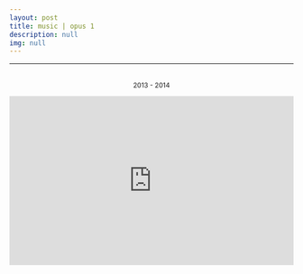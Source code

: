 ```yaml
---
layout: post
title: music | opus 1
description: null
img: null
---
```


***

<br/>

<center><sup>2013 - 2014</p></sup>

<!--Opus 1 represents my most recent (complete) work, which involved me at an electronic piano, GarageBand (later Logic Pro), along with the open source Audacity audio editing software, for recording, editing, and (post-)processing.-->

<iframe width="100%" height="300" scrolling="no" frameborder="no" allow="autoplay" src="https://w.soundcloud.com/player/?url=https%3A//api.soundcloud.com/playlists/94358087&color=%23666666&auto_play=false&hide_related=false&show_comments=true&show_user=true&show_reposts=false&show_teaser=true&visual=true"></iframe>

<!--
<iframe width="100%" height="350" scrolling="no" frameborder="no" allow="autoplay" src="https://w.soundcloud.com/player/?url=https%3A//api.soundcloud.com/playlists/94358087&color=%23666666&auto_play=false&hide_related=false&show_comments=true&show_user=true&show_reposts=false&show_teaser=true"></iframe>
-->
